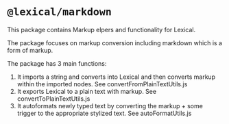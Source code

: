 # `@lexical/markdown`

This package contains Markup elpers and functionality for Lexical.

The package focuses on markup conversion including markdown which is a form of markup.

The package has 3 main functions:

1. It imports a string and converts into Lexical and then converts markup within the imported nodes. See convertFromPlainTextUtils.js
2. It exports Lexical to a plain text with markup. See convertToPlainTextUtils.js
3. It autoformats newly typed text by converting the markup + some trigger to the appropriate stylized text. See autoFormatUtils.js
